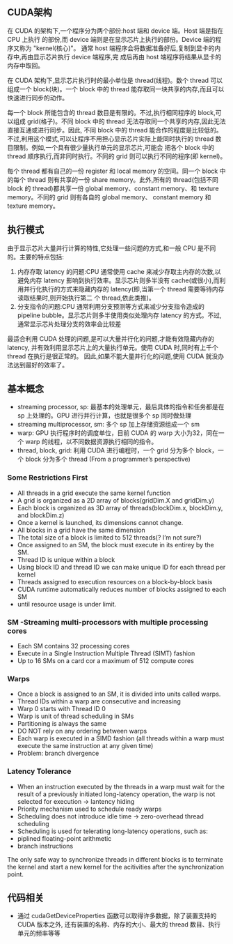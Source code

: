 ## CUDA架构

在 CUDA 的架构下,一个程序分为两个部份:host 端和 device 端。Host 端是指在 CPU 上执行 的部份,而 device 端则是在显示芯片上执行的部份。Device 端的程序又称为 "kernel(核心)"。 通常 host 端程序会将数据准备好后,复制到显卡的内存中,再由显示芯片执行 device 端程序,完 成后再由 host 端程序将结果从显卡的内存中取回。

在 CUDA 架构下,显示芯片执行时的最小单位是 thread(线程)。数个 thread 可以组成一个 block(块)。一个 block 中的 thread 能存取同一块共享的内存,而且可以快速进行同步的动作。

每一个 block 所能包含的 thread 数目是有限的。不过,执行相同程序的 block,可以组成 grid(格子)。不同 block 中的 thread 无法存取同一个共享的内存,因此无法直接互通或进行同步。因此, 不同 block 中的 thread 能合作的程度是比较低的。不过,利用这个模式,可以让程序不用担心显示芯片实际上能同时执行的 thread 数目限制。例如,一个具有很少量执行单元的显示芯片,可能会 把各个 block 中的 thread 顺序执行,而非同时执行。不同的 grid 则可以执行不同的程序(即 kernel)。

每个 thread 都有自己的一份 register 和 local memory 的空间。同一个 block 中的每个 thread 则有共享的一份 share memory。此外,所有的 thread(包括不同 block 的 thread)都共享一份 global memory、constant memory、和 texture memory。不同的 grid 则有各自的 global memory、 constant memory 和 texture memory。

## 执行模式

由于显示芯片大量并行计算的特性,它处理一些问题的方式,和一般 CPU 是不同的。主要的特点包括:

1. 内存存取 latency 的问题:CPU 通常使用 cache 来减少存取主内存的次数,以避免内存 latency 影响到执行效率。显示芯片则多半没有 cache(或很小),而利用并行化执行的方式来隐藏内存的 latency(即,当第一个 thread 需要等待内存读取结果时,则开始执行第二 个 thread,依此类推)。
2. 分支指令的问题:CPU 通常利用分支预测等方式来减少分支指令造成的 pipeline bubble。显示芯片则多半使用类似处理内存 latency 的方式。不过,通常显示芯片处理分支的效率会比较差

最适合利用 CUDA 处理的问题,是可以大量并行化的问题,才能有效隐藏内存的 latency, 并有效利用显示芯片上的大量执行单元。使用 CUDA 时,同时有上千个 thread 在执行是很正常的。 因此,如果不能大量并行化的问题,使用 CUDA 就没办法达到最好的效率了。

## 基本概念

+ streaming processor, sp: 最基本的处理单元，最后具体的指令和任务都是在 sp 上处理的。GPU 进行并行计算，也就是很多个 sp 同时做处理
+ streaming multiprocessor, sm: 多个 sp 加上存储资源组成一个 sm
+ warp: GPU 执行程序时的调度单位，目前 CUDA 的 warp 大小为32，同在一个 warp 的线程，以不同数据资源执行相同的指令。
+ thread, block, grid: 利用 CUDA 进行编程时，一个 grid 分为多个 block，一个 block 分为多个 thread (From a programmer’s perspective)

### Some Restrictions First

+ All threads in a grid execute the same kernel function
+ A grid is organized as a 2D array of blocks(gridDim.X and gridDim.y)
+ Each block is organized as 3D array of threads(blockDim.x, blockDim.y, and blockDim.z)
+ Once a kernel is launched, its dimensions cannot change.
+ All blocks in a grid have the same dimension
+ The total size of a block is limited to 512 threads(? I’m not sure?)
+ Once assigned to an SM, the block must execute in its entirey by the SM.
+ Thread ID is unique within a block
+ Using block ID and thread ID we can make unique ID for each thread per kernel
+ Threads assigned to execution resources on a block-by-block basis
+ CUDA runtime automatically reduces number of blocks assigned to each SM
+ until resource usage is under limit.

### SM -Streaming multi-processors with multiple processing cores

+ Each SM contains 32 processing cores
+ Execute in a Single Instruction Multiple Thread (SIMT) fashion
+ Up to 16 SMs on a card cor a maximum of 512 compute cores

### Warps

+ Once a block is assigned to an SM, it is divided into units called warps.
+ Thread IDs within a warp are consecutive and increasing
+ Warp 0 starts with Thread ID 0
+ Warp is unit of thread scheduling in SMs
+ Partitioning is always the same
+ DO NOT rely on any ordering between warps
+ Each warp is executed in a SIMD fashion (all threads within a warp must execute the same instruction at any given time)
+ Problem: branch divergence

### Latency Tolerance

+ When an instruction executed by the threads in a warp must wait for the result of a previously initiated long-latency operation, the warp is not selected for execution -> lantency hiding
+ Priority mechanism used to schedule ready warps
+ Scheduling does not introduce idle time -> zero-overhead thread scheduling
+ Scheduling is used for telerating long-latency operations, such as:
+ piplined floating-point arithmetic
+ branch instructions

The only safe way to synchronize threads in different blocks is to terminate the kernel and start a new kernel for the acitivities after the synchronization point.

## 代码相关

+ 通过 cudaGetDeviceProperties 函数可以取得许多数据，除了装置支持的 CUDA 版本之外, 还有装置的名称、内存的大小、最大的 thread 数目、执行单元的频率等等
